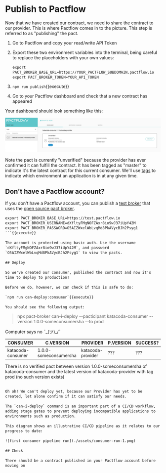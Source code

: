 # Publish to Pactflow

Now that we have created our contract, we need to share the contract to our provider. This is where Pactflow comes in to the picture. This step is referred to as "publishing" the pact.

1. Go to Pactflow and copy your read/write API Token
1. Export these two environment variables into the terminal, being careful to replace the placeholders with your own values:

    ```
    export PACT_BROKER_BASE_URL=https://YOUR_PACTFLOW_SUBDOMAIN.pactflow.io
    export PACT_BROKER_TOKEN=YOUR_API_TOKEN
    ```

1. `npm run publish`{{execute}}
1. Go to your Pactflow dashboard and check that a new contract has appeared

Your dashboard should look something like this:

![pactflow-dashboard-unverified](./assets/pactflow-dashboard-unverified.png)

Note the pact is currently "unverified" because the provider has ever confirmed it can fulfill the contract. It has been tagged as "master" to indicate it's the latest contract for this current consumer. We'll use [tags](https://docs.pact.io/pact_broker/tags/) to indicate which environment an application is in at any given time.

## Don't have a Pactflow account?

If you don't have a Pactflow account, you can publish a [test broker](https://test.pactflow.io) that uses the [open source pact broker](https://github.com/pact-foundation/pact_broker/).

```
export PACT_BROKER_BASE_URL=https://test.pactflow.io
export PACT_BROKER_USERNAME=dXfltyFMgNOFZAxr8io9wJ37iUpY42M
export PACT_BROKER_PASSWORD=O5AIZWxelWbLvqMd8PkAVycBJh2Psyg1
```{{execute}}

The account is protected using basic auth. Use the username `dXfltyFMgNOFZAxr8io9wJ37iUpY42M`, and password `O5AIZWxelWbLvqMd8PkAVycBJh2Psyg1` to view the pacts.

## Deploy

So we've created our consumer, published the contract and now it's time to deploy to production!

Before we do, however, we can check if this is safe to do:

`npm run can-deploy:consumer`{{execute}}

You should see the following output:

```
> npx pact-broker can-i-deploy --pacticipant katacoda-consumer --version 1.0.0-someconsumersha --to prod

Computer says no ¯\_(ツ)_/¯

CONSUMER          | C.VERSION             | PROVIDER          | P.VERSION | SUCCESS?
------------------|-----------------------|-------------------|-----------|---------
katacoda-consumer | 1.0.0-someconsumersha | katacoda-provider | ???       | ???

There is no verified pact between version 1.0.0-someconsumersha of katacoda-consumer and the latest version of katacoda-provider with tag prod (no such version exists)
```

Oh oh! We can't deploy yet, because our Provider has yet to be created, let alone confirm if it can satisfy our needs.

The `can-i-deploy` command is an important part of a CI/CD workflow, adding stage gates to prevent deploying incompatible applications to environments such as production.

This diagram shows an illustrative CI/CD pipeline as it relates to our progress to date:

![first consumer pipeline run](./assets/consumer-run-1.png)

## Check

There should be a contract published in your Pactflow account before moving on